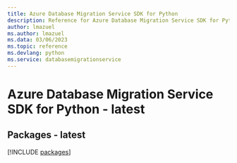 ```yaml
---
title: Azure Database Migration Service SDK for Python
description: Reference for Azure Database Migration Service SDK for Python
author: lmazuel
ms.author: lmazuel
ms.data: 03/06/2023
ms.topic: reference
ms.devlang: python
ms.service: databasemigrationservice
---
```

# Azure Database Migration Service SDK for Python - latest
## Packages - latest
[!INCLUDE [packages](database-migration-service-index.md)]